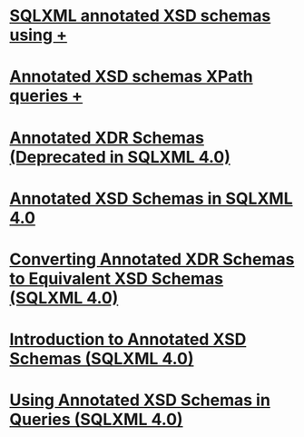 # [SQLXML annotated XSD schemas using +](../../../relational-databases/sqlxml-annotated-xsd-schemas-using/creating-cdata-sections-using-sql-use-cdata-sqlxml-4-0.md)
# [Annotated XSD schemas XPath queries +](../../../relational-databases/sqlxml-annotated-xsd-schemas-xpath-queries/guidelines-and-limitations-of-sqlxml-4-0.md)
# [Annotated XDR Schemas (Deprecated in SQLXML 4.0)](annotated-xdr-schemas-deprecated-in-sqlxml-4-0.md)
# [Annotated XSD Schemas in SQLXML 4.0](annotated-xsd-schemas-in-sqlxml-4-0.md)
# [Converting Annotated XDR Schemas to Equivalent XSD Schemas (SQLXML 4.0)](converting-annotated-xdr-schemas-to-equivalent-xsd-schemas-sqlxml-4-0.md)
# [Introduction to Annotated XSD Schemas (SQLXML 4.0)](introduction-to-annotated-xsd-schemas-sqlxml-4-0.md)
# [Using Annotated XSD Schemas in Queries (SQLXML 4.0)](using-annotated-xsd-schemas-in-queries-sqlxml-4-0.md)
